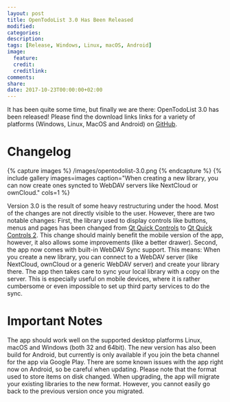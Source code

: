 ```yaml
---
layout: post
title: OpenTodoList 3.0 Has Been Released
modified:
categories: 
description:
tags: [Release, Windows, Linux, macOS, Android]
image:
  feature:
  credit:
  creditlink:
comments:
share:
date: 2017-10-23T00:00:00+02:00
---
```


It has been quite some time, but finally we are there: OpenTodoList 3.0 has been released! Please find the download links links for a variety of platforms (Windows, Linux, MacOS and Android) on [GitHub](https://github.com/mhoeher/opentodolist/releases/tag/3.0.0).

Changelog
=========

{% capture images %}
    /images/opentodolist-3.0.png
{% endcapture %}
{% include gallery images=images caption="When creating a new library, you can now create ones syncted to WebDAV servers like NextCloud or ownCloud." cols=1 %}

Version 3.0 is the result of some heavy restructuring under the hood. Most of the changes are not directly visible to the user. However, there are two notable changes: First, the library used to display controls like buttons, menus and pages has been changed from [Qt Quick Controls](https://github.com/qt/qtquickcontrols) to [Qt Quick Controls 2](https://github.com/qt/qtquickcontrols2). This change should mainly benefit the mobile version of the app, however, it also allows some improvements (like a better drawer). Second, the app now comes with built-in WebDAV Sync support. This means: When you create a new library, you can connect to a WebDAV server (like NextCloud, ownCloud or a generic WebDAV server) and create your library there. The app then takes care to sync your local library with a copy on the server. This is especially useful on mobile devices, where it is rather cumbersome or even impossible to set up third party services to do the sync.

Important Notes
===============

The app should work well on the supported desktop platforms Linux, macOS and Windows (both 32 and 64bit). The new version has also been build for Android, but currently is only available if you join the beta channel for the app via Google Play. There are some known issues with the app right now on Android, so be careful when updating. Please note that the format used to store items on disk changed. When upgrading, the app will migrate your existing libraries to the new format. However, you cannot easily go back to the previous version once you migrated.